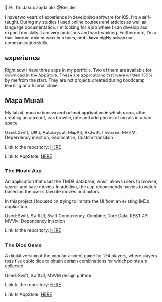 👋 Hi, I’m Jakub Zajda aka @Belijder

I have two years of experience in developing software for iOS. I’m a self-taught. During my studies I used online courses and articles as well as language documentation. I'm looking for a job where I can develop and expand my skills. I am very ambitious and hard-working. Furthermore, I’m a fast-learner, able to work in a team, and I have highly advanced communication skills.

## experience
Right now I have three apps in my portfolio. Two of them are available for download in the AppStore. These are applications that were written 100% by me from the start. They are not projects created during boodcamp learning or a tutorial clone.

##
## Mapa Murali
My latest, most extensive and refined application in which users, after creating an account, can browse, rate and add photos of murals in urban space.

Used: Swift, UIKit, AutoLayout, MapKit, RxSwift, Firebase, MVVM, Dependency injection, Geolocation, Custom transition

Link to the repository: [HERE](https://github.com/Belijder/MapaMurali)

Link to AppStore: [HERE](https://apps.apple.com/pl/app/mapa-murali/id1659498483?l=pl&fbclid=IwAR21n_6PjS4aPPRHEJIUWErd7SnrLpUYvaLrImZmgRsNaifHunaf62rlVsU)

##

### The Movie App
An application that uses the TMDB database, which allows users to browse, search and save movies. In addition, the app recommends movies to watch based on the user’s favorite movies and actors.

In this project I focused on trying to imitate the UI from an existing IMDb application.

Used: Swift, SwiftUI, Swift Concurrency, Combine, Core Data, REST API, MVVM, Dependency injection

Link to the repository: [HERE](https://github.com/Belijder/TheMovie_App)

##

### The Dice Game
A digital version of the popular ancient game for 2-4 players, where players toss five cubic dice to obtain certain combinations for which points are
collected.

Used: Swift, SwiftUI, MVVM design pattern

Link to the repository: [HERE](https://github.com/Belijder/DiceGame_remote)

Link to AppStore: [HERE](https://apps.apple.com/pl/app/yahtzeemobile/id1672634603?l=pl&fbclid=IwAR1J7cz33Rzk2KoJF0g1rOSSj-o6eV31G5urvU1JvtxwC62jMP7sx_2abaI)





<!---
Belijder/Belijder is a ✨ special ✨ repository because its `README.md` (this file) appears on your GitHub profile.
You can click the Preview link to take a look at your changes.

- 👀 I’m interested in mobile development
- 🌱 I’m currently learning ...
- 💞️ I’m looking to collaborate on ...

--->
